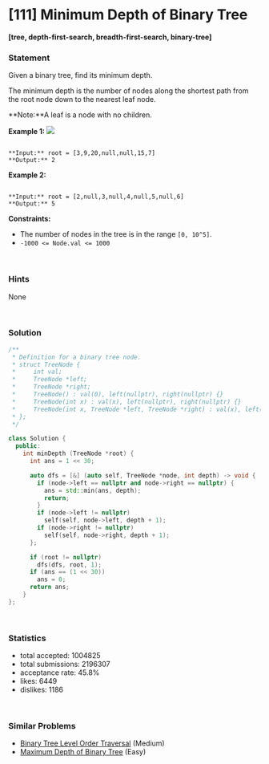 # [111] Minimum Depth of Binary Tree

**[tree, depth-first-search, breadth-first-search, binary-tree]**

### Statement

Given a binary tree, find its minimum depth.

The minimum depth is the number of nodes along the shortest path from the root node down to the nearest leaf node.

**Note:**A leaf is a node with no children.


**Example 1:**
![](https://assets.leetcode.com/uploads/2020/10/12/ex_depth.jpg)

```

**Input:** root = [3,9,20,null,null,15,7]
**Output:** 2

```

**Example 2:**

```

**Input:** root = [2,null,3,null,4,null,5,null,6]
**Output:** 5

```

**Constraints:**
* The number of nodes in the tree is in the range `[0, 10^5]`.
* `-1000 <= Node.val <= 1000`


<br />

### Hints

None

<br />

### Solution

```cpp
/**
 * Definition for a binary tree node.
 * struct TreeNode {
 *     int val;
 *     TreeNode *left;
 *     TreeNode *right;
 *     TreeNode() : val(0), left(nullptr), right(nullptr) {}
 *     TreeNode(int x) : val(x), left(nullptr), right(nullptr) {}
 *     TreeNode(int x, TreeNode *left, TreeNode *right) : val(x), left(left), right(right) {}
 * };
 */

class Solution {
  public:
    int minDepth (TreeNode *root) {
      int ans = 1 << 30;

      auto dfs = [&] (auto self, TreeNode *node, int depth) -> void {
        if (node->left == nullptr and node->right == nullptr) {
          ans = std::min(ans, depth);
          return;
        }
        if (node->left != nullptr)
          self(self, node->left, depth + 1);
        if (node->right != nullptr)
          self(self, node->right, depth + 1);
      };

      if (root != nullptr)
        dfs(dfs, root, 1);
      if (ans == (1 << 30))
        ans = 0;
      return ans;
    }
};
```

<br />

### Statistics

- total accepted: 1004825
- total submissions: 2196307
- acceptance rate: 45.8%
- likes: 6449
- dislikes: 1186

<br />

### Similar Problems

- [Binary Tree Level Order Traversal](https://leetcode.com/problems/binary-tree-level-order-traversal) (Medium)
- [Maximum Depth of Binary Tree](https://leetcode.com/problems/maximum-depth-of-binary-tree) (Easy)
